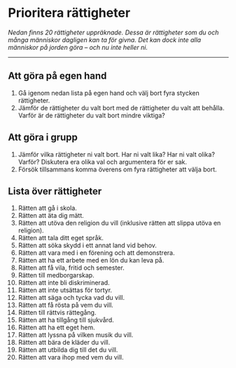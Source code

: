# Prioritera rättigheter

_Nedan finns 20 rättigheter uppräknade. Dessa är rättigheter som du och många människor dagligen kan ta för givna. Det kan dock inte alla människor på jorden göra – och nu inte heller  ni._

<!--**PS:** I mån av tid kan vi upprepa hela proceduren nedan... -->

***

## Att göra på egen hand
1. Gå igenom nedan lista på egen hand och välj bort fyra stycken rättigheter. 
2. Jämför de rättigheter du valt bort med de rättigheter du valt att behålla. Varför är de rättigheter du valt bort mindre viktiga? 

## Att göra i grupp
1. Jämför vilka rättigheter ni valt bort. Har ni valt lika? Har ni valt olika? Varför? Diskutera era olika val och argumentera för er sak.
2. Försök tillsammans komma överens om fyra rättigheter att välja bort. 

## Lista över rättigheter
1. Rätten att gå i skola.
2. Rätten att äta dig mätt.
3. Rätten att utöva den religion du vill (inklusive rätten att slippa utöva en religion).
4. Rätten att tala ditt eget språk.
5. Rätten att söka skydd i ett annat land vid behov.
6. Rätten att vara med i en förening och att demonstrera.
7. Rätten att ha ett arbete med en lön du kan leva på.
8. Rätten att få vila, fritid och semester.
9. Rätten till medborgarskap.
10. Rätten att inte bli diskriminerad.
11. Rätten att inte utsättas för tortyr.
12. Rätten att säga och tycka vad du vill.
13. Rätten att få rösta på vem du vill.
14. Rätten till rättvis rättegång.
15. Rätten att ha tillgång till sjukvård.
16. Rätten att ha ett eget hem.
17. Rätten att lyssna på vilken musik du vill.
18. Rätten att bära de kläder du vill.
19. Rätten att utbilda dig till det du vill.
20. Rätten att vara ihop med vem du vill.




